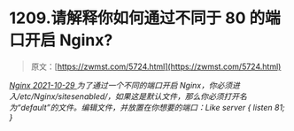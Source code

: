 <!--yml
category: 未分类
date: 0001-01-01 00:00:00
-->

# 1209.请解释你如何通过不同于 80 的端口开启 Nginx?

> 原文：[https://zwmst.com/5724.html](https://zwmst.com/5724.html)

   [ *Nginx* ](https://zwmst.com/nginx)*[ <time datetime="2021-10-30T05:16:28+08:00"> 2021-10-29 </time> ](https://zwmst.com/5724.html)  为了通过一个不同的端口开启 Nginx，你必须进入/etc/Nginx/sitesenabled/，如果这是默认文件，那么你必须打开名为“default”的文件。编辑文件，并放置在你想要的端口：Like server { listen 81; }*